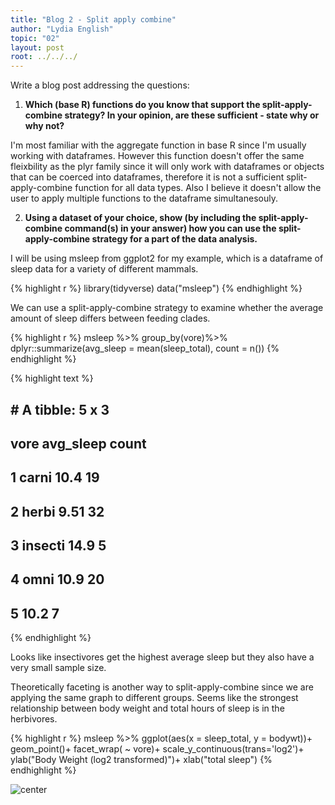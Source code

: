 ```yaml
---
title: "Blog 2 - Split apply combine"
author: "Lydia English"
topic: "02"
layout: post
root: ../../../
---
```


Write a blog post addressing the questions: 

1. **Which (base R) functions do you know that support the split-apply-combine strategy? In your opinion, are these sufficient - state why or why not?** 
  
I'm most familiar with the aggregate function in base R since I'm usually working with dataframes. However this function doesn't offer the same fleixbility as the plyr family since it will only work with dataframes or objects that can be coerced into dataframes, therefore it is not a sufficient split-apply-combine function for all data types. Also I believe it doesn't allow the user to apply multiple functions to the dataframe simultanesouly. 

2. **Using a dataset of your choice, show (by including the split-apply-combine command(s) in your answer) how you can use the split-apply-combine strategy for a part of the data analysis.**

I will be using msleep from ggplot2 for my example, which is a dataframe of sleep data for a variety of different mammals. 


{% highlight r %}
library(tidyverse)
data("msleep")
{% endhighlight %}

We can use a split-apply-combine strategy to examine whether the average amount of sleep differs between feeding clades. 


{% highlight r %}
msleep %>%
  group_by(vore)%>%
  dplyr::summarize(avg_sleep = mean(sleep_total), 
            count = n())
{% endhighlight %}



{% highlight text %}
## # A tibble: 5 x 3
##   vore    avg_sleep count
##   <chr>       <dbl> <int>
## 1 carni       10.4     19
## 2 herbi        9.51    32
## 3 insecti     14.9      5
## 4 omni        10.9     20
## 5 <NA>        10.2      7
{% endhighlight %}

Looks like insectivores get the highest average sleep but they also have a very small sample size. 

Theoretically faceting is another way to split-apply-combine since we are applying the same graph to different groups. Seems like the strongest relationship between body weight and total hours of sleep is in the herbivores. 



{% highlight r %}
msleep %>%
  ggplot(aes(x = sleep_total, y = bodywt))+
  geom_point()+
  facet_wrap( ~ vore)+
  scale_y_continuous(trans='log2')+
  ylab("Body Weight (log2 transformed)")+
  xlab("total sleep")
{% endhighlight %}

![center](../figure/blog-2019/02/EnglishLydia-unnamed-chunk-3-1.png)

